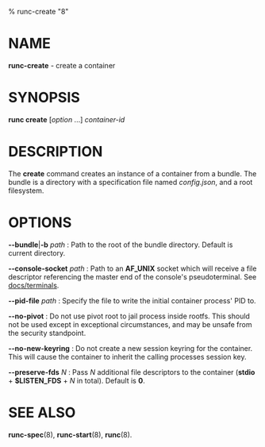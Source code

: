 % runc-create "8"

# NAME
**runc-create** - create a container

# SYNOPSIS
**runc create** [_option_ ...] _container-id_

# DESCRIPTION
The **create** command creates an instance of a container from a bundle.
The bundle is a directory with a specification file named _config.json_,
and a root filesystem.

# OPTIONS

**--bundle**|**-b** _path_
: Path to the root of the bundle directory. Default is current directory.

**--console-socket** _path_
: Path to an **AF_UNIX**  socket which will receive a file descriptor
referencing the master end of the console's pseudoterminal.  See
[docs/terminals](https://github.com/opencontainers/runc/blob/master/docs/terminals.md).

**--pid-file** _path_
: Specify the file to write the initial container process' PID to.

**--no-pivot**
: Do not use pivot root to jail process inside rootfs. This should not be used
except in exceptional circumstances, and may be unsafe from the security
standpoint.

**--no-new-keyring**
: Do not create a new session keyring for the container. This will cause the
container to inherit the calling processes session key.

**--preserve-fds** _N_
: Pass _N_ additional file descriptors to the container (**stdio** +
**$LISTEN_FDS** + _N_ in total). Default is **0**.

# SEE ALSO

**runc-spec**(8),
**runc-start**(8),
**runc**(8).
